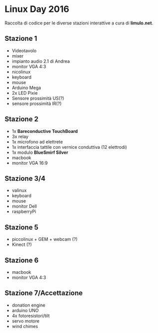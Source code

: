 # Linux Day 2016

Raccolta di codice per le diverse stazioni interattive a cura di **limulo.net**.

## Stazione 1

* Videotavolo
* mixer
* impianto audio 2.1 di Andrea
* monitor VGA 4:3
* nicolinux
* keyboard
* mouse
* Arduino Mega
* 2x LED Pixie
* Sensore prossimità US(?)
* sensore prossimità IR(?)

## Stazione 2

* 1x **Bareconductive TouchBoard**
* 3x relay
* 1x microfono ad elettrete
* 1x interfaccia tattile con vernice conduttiva (12 elettrodi)
* 1x modulo **BlueSmirf Silver**
* macbook
* monitor VGA 16:9

## Stazione 3/4

* valinux
* keyboard
* mouse
* monitor Dell
* raspberryPi

## Stazione 5

* piccolinux + GEM + webcam (?)
* Kinect (?)

## Stazione 6

* macbook
* monitor VGA 4:3

## Stazione 7/Accettazione

* donation engine
* arduino UNO
* 4x fotoresistori/tilt
* servo motore 
* wind chimes


